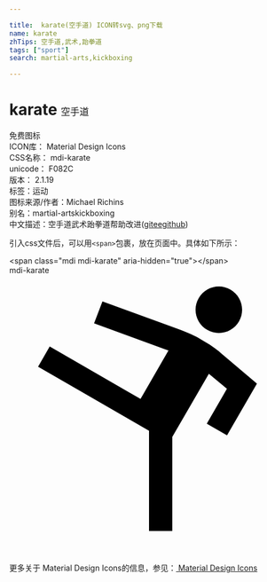 ```yaml
---

title:  karate(空手道) ICON转svg、png下载
name: karate
zhTips: 空手道,武术,跆拳道
tags: ["sport"]
search: martial-arts,kickboxing

---
```


# karate  <small style="font-size: 60%;font-weight: 100">空手道</small>


<div class="detail-page">
<p>
<span><span class="badge-success badge">免费图标</span> </span>
<br/>
<span>
ICON库：
<span class="badge-secondary badge">Material Design Icons</span> 
</span>
<br/>
<span>
CSS名称：
<span class="badge-secondary badge">mdi-karate</span> 
</span>
<br/>
<span>
unicode：
<span class="badge-secondary badge">F082C</span> 
<copy-btn content='F082C' btn-title=""></copy-btn>
<copy-btn :content='String.fromCodePoint(parseInt("F082C", 16))' btn-title="复制U"></copy-btn>
</span>
<br/>
<span>
版本：
<span class="badge-secondary badge">2.1.19</span> 
</span><br/><span>标签：<span class="badge-light badge"><router-link to="/tags/sport.html">运动</router-link></span></span>
<br/>
<span>图标来源/作者：<span class="badge-light badge">Michael Richins</span></span> 
<br/>
<span>别名：<span class="badge-light badge">martial-arts</span><span class="badge-light badge">kickboxing</span></span><br/><span class="zh-detail">中文描述：<span class="badge-primary badge">空手道</span><span class="badge-primary badge">武术</span><span class="badge-primary badge">跆拳道</span><span class="help-link"><span>帮助改进</span>(<a href="https://gitee.com/liuwave/icon-helper/edit/master/json/material/karate.json" target="_blank" rel="noopener noreferrer">gitee</a><a href="https://github.com/liuwave/icon-helper/edit/master/json/material/karate.json" target="_blank" rel="noopener noreferrer">github</a></span>)</span><br/>
</p>
</div>
<div class="alert alert-dark">
  <i class="mdi mdi-karate mdi-48px"></i>
  <i class="mdi mdi-karate mdi-36px"></i>
  <i class="mdi mdi-karate mdi-24px"></i>
  <i class="mdi mdi-karate mdi-18px"></i>
</div>
<div>
  <p>引入css文件后，可以用<code>&lt;span&gt;</code>包裹，放在页面中。具体如下所示：    
  </p>
  <div class="alert alert-primary" style="font-size: 14px">
    &lt;span class="mdi mdi-karate" aria-hidden="true"&gt;&lt;/span&gt;
    <copy-btn content='<span class="mdi mdi-karate" aria-hidden="true"></span>'></copy-btn>
  </div>
  <div class="alert alert-secondary">
    <i class="mdi mdi-karate"
    style="font-size: 24px"
    aria-hidden="true"></i> mdi-karate
    <copy-btn content="mdi-karate" btn-title="复制图标名称"></copy-btn>
  </div>
</div>
<div id="svg" class="svg-wrap">
<svg xmlns="http://www.w3.org/2000/svg" viewBox="0 0 24 24"><path d="M19,1.27C18.04,0.72 16.82,1.04 16.27,2C15.71,2.95 16.04,4.18 17,4.73C17.95,5.28 19.17,4.96 19.73,4C20.28,3.04 19.95,1.82 19,1.27M21.27,9.34L18.7,13.79L16.96,12.79L18.69,9.79L17.14,8.5L14,13.92V22H12V13.39L2.47,7.89L3.47,6.16L11.27,10.66L13.67,6.5L7.28,4.17L8,2.29L14.73,4.74L15,4.84C15.39,5 15.76,5.15 16.12,5.35L16.96,5.84C17.31,6.04 17.65,6.28 17.96,6.54L18.19,6.74L21.27,9.34Z" /></svg>
</div>
<detail full-name='mdi-karate'></detail>
    
<div><p>更多关于 Material Design Icons的信息，参见：<a target="_blank" href="https://iconhelper.cn/material.html"> Material Design Icons</a>
</p></div>
